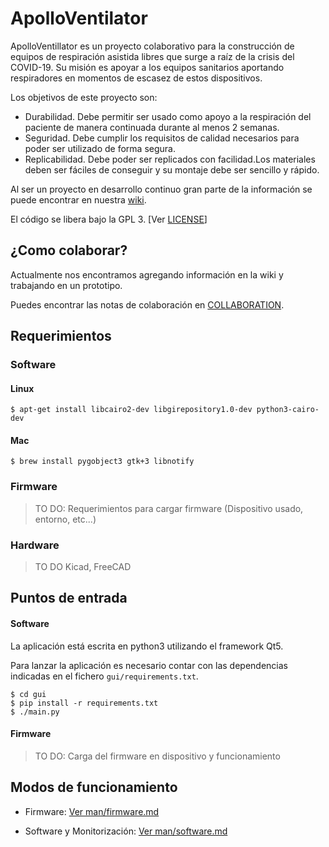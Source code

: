 # ApolloVentilator


ApolloVentillator es un proyecto colaborativo para la construcción de equipos de respiración asistida libres que surge a raíz de la crisis del COVID-19. Su misión es apoyar a los equipos sanitarios aportando respiradores en momentos de escasez de estos dispositivos.

Los objetivos de este proyecto son:

- Durabilidad. Debe permitir ser usado como apoyo a la respiración del paciente de manera continuada durante al menos 2 semanas.
- Seguridad. Debe cumplir los requisitos de calidad necesarios para poder ser utilizado de forma segura.
- Replicabilidad. Debe poder ser replicados con facilidad.Los materiales deben ser fáciles de conseguir y su montaje debe ser sencillo y rápido.

Al ser un proyecto en desarrollo continuo gran parte de la información se puede encontrar en nuestra [wiki](https://github.com/makespacemadrid/ApolloVentilator/wiki).

El código se libera bajo la GPL 3. [Ver [LICENSE](LICENSE)] 


## ¿Como colaborar?

Actualmente nos encontramos agregando información en la wiki y trabajando en un prototipo.

Puedes encontrar las notas de colaboración en [COLLABORATION](man/COLLABORATION.md).  


## Requerimientos

### Software

#### Linux

```
$ apt-get install libcairo2-dev libgirepository1.0-dev python3-cairo-dev
```

#### Mac

```
$ brew install pygobject3 gtk+3 libnotify
```

### Firmware
> TO DO: Requerimientos para cargar firmware (Dispositivo usado, entorno, etc...) 

### Hardware
> TO DO Kicad, FreeCAD

## Puntos de entrada

#### Software

La aplicación está escrita en python3 utilizando el framework Qt5.

Para lanzar la aplicación es necesario contar con las dependencias indicadas en el fichero
`gui/requirements.txt`.


```shell script
$ cd gui
$ pip install -r requirements.txt
$ ./main.py
```

#### Firmware

> TO DO: Carga del firmware en dispositivo y funcionamiento

## Modos de funcionamiento

- Firmware: [Ver man/firmware.md](man/firmware.md)

- Software y Monitorización: [Ver man/software.md](man/software.md)